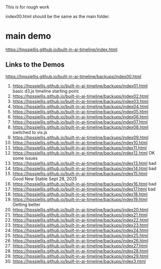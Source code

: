 This is for rough work

index00.html should be the same as the main folder.

# main demo

https://hpssjellis.github.io/built-in-ai-timeline/index.html




## Links to the Demos

https://hpssjellis.github.io/built-in-ai-timeline/backups/index00.html

1. https://hpssjellis.github.io/built-in-ai-timeline/backups/index01.html     basic d3.js timeline starting point
1. https://hpssjellis.github.io/built-in-ai-timeline/backups/index02.html
1. https://hpssjellis.github.io/built-in-ai-timeline/backups/index03.html
1. https://hpssjellis.github.io/built-in-ai-timeline/backups/index04.html
1. https://hpssjellis.github.io/built-in-ai-timeline/backups/index05.html
1. https://hpssjellis.github.io/built-in-ai-timeline/backups/index06.html
1. https://hpssjellis.github.io/built-in-ai-timeline/backups/index07.html
1. https://hpssjellis.github.io/built-in-ai-timeline/backups/index08.html   switched to vis.js
1. https://hpssjellis.github.io/built-in-ai-timeline/backups/index09.html  
1. https://hpssjellis.github.io/built-in-ai-timeline/backups/index10.html
1. https://hpssjellis.github.io/built-in-ai-timeline/backups/index11.html
1. https://hpssjellis.github.io/built-in-ai-timeline/backups/index12.html   OK some issues
1. https://hpssjellis.github.io/built-in-ai-timeline/backups/index13.html  bad
1. https://hpssjellis.github.io/built-in-ai-timeline/backups/index14.html   bad
1. https://hpssjellis.github.io/built-in-ai-timeline/backups/index15.html  Good New Stable Sept 28, 2025
1. https://hpssjellis.github.io/built-in-ai-timeline/backups/index16.html  bad
1. https://hpssjellis.github.io/built-in-ai-timeline/backups/index17.html  bad
1. https://hpssjellis.github.io/built-in-ai-timeline/backups/index18.html
1. https://hpssjellis.github.io/built-in-ai-timeline/backups/index19.html  Getting better
1. https://hpssjellis.github.io/built-in-ai-timeline/backups/index20.html
1. https://hpssjellis.github.io/built-in-ai-timeline/backups/index21.html
1. https://hpssjellis.github.io/built-in-ai-timeline/backups/index22.html
1. https://hpssjellis.github.io/built-in-ai-timeline/backups/index23.html
1. https://hpssjellis.github.io/built-in-ai-timeline/backups/index24.html
1. https://hpssjellis.github.io/built-in-ai-timeline/backups/index25.html
1. https://hpssjellis.github.io/built-in-ai-timeline/backups/index26.html
1. https://hpssjellis.github.io/built-in-ai-timeline/backups/index27.html
1. https://hpssjellis.github.io/built-in-ai-timeline/backups/index28.html
1. https://hpssjellis.github.io/built-in-ai-timeline/backups/index29.html
1. https://hpssjellis.github.io/built-in-ai-timeline/backups/index3.html















